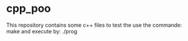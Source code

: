 # cpp_poo
This repository contains some c++ files
to test the use the commande: make 
and execute by: ./prog
